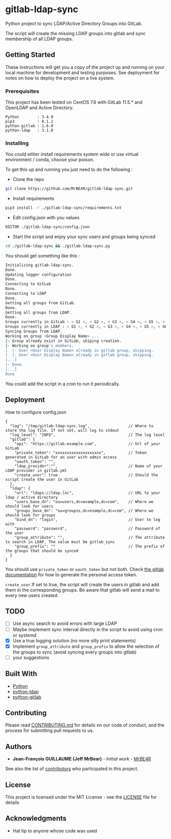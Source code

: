 
# gitlab-ldap-sync

Python project to sync LDAP/Active Directory Groups into GitLab.

The script will create the missing LDAP groups into gitlab and sync membership of all LDAP groups. 

## Getting Started

These instructions will get you a copy of the project up and running on your local machine for development and testing purposes. See deployment for notes on how to deploy the project on a live system.

### Prerequisites

This project has been tested on CentOS 7.6 with GitLab 11.5.* and OpenLDAP and Active Directory.

```
Python        : 3.4.9
pip3          : 8.1.2
python-gitlab : 1.6.0
python-ldap   : 3.1.0
```

### Installing

You could either install requirements system wide or use virtual environment / conda, choose your poison.

To get this up and running you just need to do the following :

* Clone the repo
```bash
git clone https://github.com/MrBE4R/gitlab-ldap-sync.git
```
* Install requirements
```bash
pip3 install -r ./gitlab-ldap-sync/requirements.txt
```
* Edit config.json with you values
```bash
EDITOR ./gitlab-ldap-sync/config.json
```
* Start the script and enjoy your sync users and groups being synced
```bash
cd ./gitlab-ldap-sync && ./gitlab-ldap-sync.py
```

You should get something like this :
```bash
Initializing gitlab-ldap-sync.
Done.
Updating logger configuration
Done.
Connecting to GitLab
Done.
Connecting to LDAP
Done.
Getting all groups from GitLab.
Done.
Getting all groups from LDAP.
Done.
Groups currently in GitLab : < G1 >, < G2 >, < G3 >, < G4 >, < G5 >, < P1 >, < P2 >, < P3 >
Groups currently in LDAP : < G1 >, < G2 >, < G3 >, < G4 >, < G5 >, < G6 >, < G7 > 
Syncing Groups from LDAP.
Working on group <Group Display Name> ...
|- Group already exist in GitLab, skiping creation.
|- Working on group's members.
|  |- User <User Display Name> already in gitlab group, skipping.
|  |- User <User Display Name> already in gitlab group, skipping.
[...]
|- Done.
[...]
Done
```

You could add the script in a cron to run it periodically.
## Deployment

How to configure config.json
```json5
{
  "log": "/tmp/gitlab-ldap-sync.log",                 // Where to store the log file. If not set, will log to stdout
  "log_level": "INFO",                                // The log level
  "gitlab": {
    "api": "https://gitlab.example.com",              // Url of your GitLab 
    "private_token": "xxxxxxxxxxxxxxxxxxxx",          // Token generated in GitLab for an user with admin access
    "oauth_token": "",
    "ldap_provider":"",                               // Name of your LDAP provider in gitlab.yml
    "create_user": true                               // Should the script create the user in GitLab
  },
  "ldap": {
    "url": "ldaps://ldap.loc",                        // URL to your ldap / active directory
    "users_base_dn": "ou=users,dc=example,dc=com",    // Where we should look for users
    "groups_base_dn": "ou=groupss,dc=example,dc=com", // Where we should look for groups
    "bind_dn": "login",                               // User to log with
    "password": "password",                           // Password of the user
    "group_attribute": "",                            // The attribute to search in LDAP. The value must be gitlab_sync
    "group_prefix": ""                                // The prefix of the groups that should be synced
  }
}
```
You should use ```private_token``` or ```oauth_token``` but not both. Check [the gitlab documentation](https://docs.gitlab.com/ce/user/profile/personal_access_tokens.html#creating-a-personal-access-token) for how to generate the personal access token.

```create_user``` If set to true, the script will create the users in gitlab and add them in the corresponding groups. Be aware that gitlab will send a mail to every new users created.
## TODO

- [ ] Use async search to avoid errors with large LDAP
- [ ]  Maybe implement sync interval directly in the script to avoid using cron or systemd
- [x]  Use a true logging solution (no more silly print statements)
- [x]  Implement ```group_attribute``` and ```group_prefix``` to allow the selection of the groups to sync (avoid syncing every groups into gitlab)
- [ ]  your suggestions
## Built With

* [Python](https://www.python.org/)
* [python-ldap](https://www.python-ldap.org/en/latest/)
* [python-gitlab](https://python-gitlab.readthedocs.io/en/stable/)

## Contributing

Please read [CONTRIBUTING.md](https://gist.github.com/PurpleBooth/b24679402957c63ec426) for details on our code of conduct, and the process for submitting pull requests to us.

## Authors

* **Jean-François GUILLAUME (Jeff MrBear)** - *Initial work* - [MrBE4R](https://github.com/MrBE4R)

See also the list of [contributors](https://github.com/MrBE4R/gitlab-ldap-sync/contributors) who participated in this project.

## License

This project is licensed under the MIT License - see the [LICENSE](LICENSE) file for details

## Acknowledgments

* Hat tip to anyone whose code was used